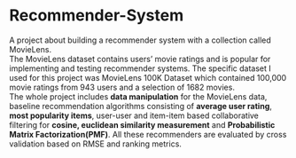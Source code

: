 # Recommender-System
A project about building a recommender system with a collection called MovieLens. <br>
The MovieLens dataset contains users’ movie ratings and is popular for implementing and testing recommender systems. The specific dataset I used for this project was MovieLens 100K Dataset which contained 100,000 movie ratings from 943 users and a selection of 1682 movies. <br>
The whole project includes **data manipulation** for the MovieLens data, baseline recommendation algorithms consisting of **average user rating**, **most popularity items**, user-user and item-item based collaborative filtering for **cosine, euclidean similarity measurement** and **Probabilistic Matrix Factorization(PMF)**. All these recommenders are evaluated by cross validation based on RMSE and ranking metrics.
